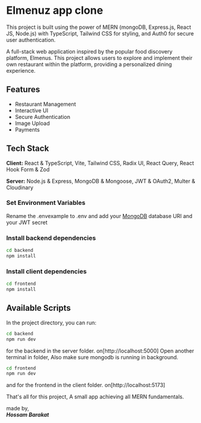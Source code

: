 ﻿# Elmenuz app clone

This project is built using the power of MERN (mongoDB, Express.js, React JS, Node.js) with TypeScript, Tailwind CSS for styling, and Auth0 for secure user authentication.

A full-stack web application inspired by the popular food discovery platform, Elmenus. This project allows users to explore and implement their own restaurant within the platform, providing a personalized dining experience.

## Features

- Restaurant Management
- Interactive UI
- Secure Authentication
- Image Upload
- Payments

## Tech Stack

**Client:** React & TypeScript, Vite, Tailwind CSS, Radix UI, React Query, React Hook Form & Zod

**Server:** Node.js & Express, MongoDB & Mongoose, JWT & OAuth2, Multer & Cloudinary

### Set Environment Variables

Rename the .envexample to .env and add your [MongoDB](https://www.mongodb.com/) database URI and your JWT secret

### Install backend dependencies

```bash
cd backend
npm install
```

### Install client dependencies

```bash
cd frontend
npm install
```

## Available Scripts

In the project directory, you can run:

```bash
cd backend
npm run dev
```

for the backend in the server folder.
on[http://localhost:5000]
Open another terminal in folder, Also make sure mongodb is running in background.

```bash
cd frontend
npm run dev
```

and for the frontend in the client folder.
on[http://localhost:5173]

That's all for this project, A small app achieving all MERN fundamentals.

made by, <br />
_**Hossam Barakat**_
